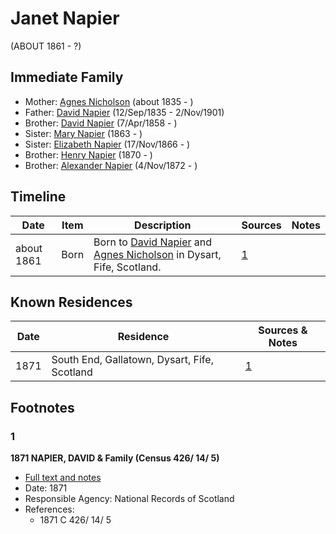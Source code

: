 ﻿---
layout: person
subject_key: i44813825
permalink: /people/i44813825
---

# Janet Napier
(ABOUT 1861 - ?)

## Immediate Family

* Mother: [Agnes Nicholson](./@65182613@-agnes-nicholson-b1835-d.md) (about 1835 - )
* Father: [David Napier](./@41697732@-david-napier-b1835-9-12-d1901-11-2.md) (12/Sep/1835 - 2/Nov/1901)
* Brother: [David Napier](./@97555316@-david-napier-b1858-4-7-d.md) (7/Apr/1858 - )
* Sister: [Mary Napier](./@490155@-mary-napier-b1863-d.md) (1863 - )
* Sister: [Elizabeth Napier](./@22336798@-elizabeth-napier-b1866-11-17-d.md) (17/Nov/1866 - )
* Brother: [Henry Napier](./@74931773@-henry-napier-b1870-d.md) (1870 - )
* Brother: [Alexander Napier](./@22451165@-alexander-napier-b1872-11-4-d.md) (4/Nov/1872 - )

## Timeline

Date | Item | Description | Sources | Notes
---|---|---|---|---
about 1861 | Born | Born to [David Napier](./@41697732@-david-napier-b1835-9-12-d1901-11-2.md) and [Agnes Nicholson](./@65182613@-agnes-nicholson-b1835-d.md) in Dysart, Fife, Scotland. | [1](#1) | 

## Known Residences

Date | Residence | Sources & Notes
---|---|---
1871 | South End, Gallatown, Dysart, Fife, Scotland | [1](#1)

## Footnotes

### 1

**1871 NAPIER, DAVID & Family (Census 426/ 14/ 5)**

* [Full text and notes](../sources/@18343666@-1871-napier,-david-&-family-census-426-14-5-.md)
* Date: 1871
* Responsible Agency: National Records of Scotland
* References: 
  * 1871 C 426/ 14/ 5

